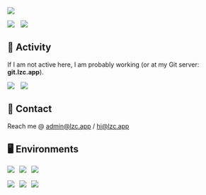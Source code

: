 [![](http://github-profile-summary-cards.vercel.app/api/cards/profile-details?username=lzcapp&theme=default)](#)

[![](http://github-profile-summary-cards.vercel.app/api/cards/repos-per-language?username=lzcapp&theme=default)](#)&emsp;[![](http://github-profile-summary-cards.vercel.app/api/cards/most-commit-language?username=lzcapp&theme=default)](#)

## :floppy_disk: Activity

If I am not active here, I am probably working (or at my Git server: **git.lzc.app**).

[![](http://github-profile-summary-cards.vercel.app/api/cards/stats?username=lzcapp&theme=default)](#)&emsp;[![](http://github-profile-summary-cards.vercel.app/api/cards/productive-time?username=lzcapp&theme=default&utcOffset=8)](#)

## :e-mail: Contact

Reach me @ admin@lzc.app / hi@lzc.app

## :desktop_computer: Environments

[![](https://img.shields.io/badge/Windows-11-blue?style=for-the-badge&logo=windows)](#)&ensp;
[![](https://img.shields.io/badge/WSL-Debian-green?style=for-the-badge&logo=ubuntu)](#)&ensp;
[![](https://img.shields.io/badge/Google-Android-green?style=for-the-badge&logo=android)](#)&ensp;

[![](https://img.shields.io/badge/Windows-C%23-brightgreen?style=for-the-badge&logo=windows)](#)&ensp;
[![](https://img.shields.io/badge/Android-Kotlin-blue?style=for-the-badge&logo=android)](#)&ensp;
[![](https://img.shields.io/badge/Others-C++,%20Java,%20HTML,%20CSS,%20JS...-blue?style=for-the-badge&logo=codereview)](#)
